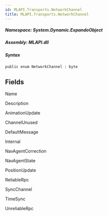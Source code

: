 ```yaml
---  
id: MLAPI.Transports.NetworkChannel  
title: MLAPI.Transports.NetworkChannel  
---
```


<div class="markdown level0 summary">

</div>

<div class="markdown level0 conceptual">

</div>

##### **Namespace**: System.Dynamic.ExpandoObject

##### **Assembly**: MLAPI.dll

##### Syntax

    public enum NetworkChannel : byte

## Fields

Name

Description

AnimationUpdate

ChannelUnused

DefaultMessage

Internal

NavAgentCorrection

NavAgentState

PositionUpdate

ReliableRpc

SyncChannel

TimeSync

UnreliableRpc
